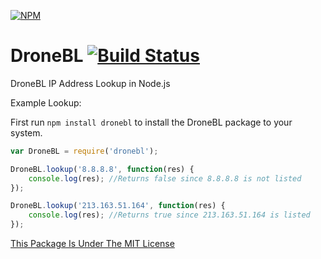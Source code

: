 [![NPM](https://nodei.co/npm/dronebl.png?downloads=true&stars=true)](https://npmjs.com/package/dronebl/)

# DroneBL [![Build Status](https://travis-ci.org/AlphaT3ch/DroneBL.svg?branch=master)](https://travis-ci.org/AlphaT3ch/DroneBL)
DroneBL IP Address Lookup in Node.js


Example Lookup:

First run ```npm install dronebl``` to install the DroneBL package to your system.

```javascript
var DroneBL = require('dronebl');

DroneBL.lookup('8.8.8.8', function(res) {
	console.log(res); //Returns false since 8.8.8.8 is not listed
});

DroneBL.lookup('213.163.51.164', function(res) {
	console.log(res); //Returns true since 213.163.51.164 is listed
});
```

[This Package Is Under The MIT License](https://raw.githubusercontent.com/AlphaT3ch/DroneBL/master/LICENSE.txt)
